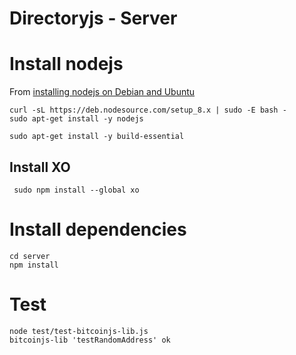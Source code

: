 # Directoryjs - Server

# Install nodejs

From [installing nodejs on Debian and Ubuntu](https://nodejs.org/en/download/package-manager/#debian-and-ubuntu-based-linux-distributions)

```
curl -sL https://deb.nodesource.com/setup_8.x | sudo -E bash -
sudo apt-get install -y nodejs
```

```
sudo apt-get install -y build-essential
```

##  Install XO

```
 sudo npm install --global xo
```

# Install dependencies

```
cd server
npm install
```

# Test

```
node test/test-bitcoinjs-lib.js
bitcoinjs-lib 'testRandomAddress' ok
```
